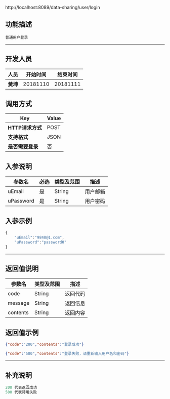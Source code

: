 http://localhost:8089/data-sharing/user/login

## 功能描述
```
普通用户登录
```
---
## 开发人员
| 人员     | 开始时间 | 结束时间 |
| -------- | :------: | :------: |
| **黄坤** | 20181110 | 20181111 |

## 调用方式

| Key              | Value |
| ---------------- | ----- |
| **HTTP请求方式** | POST  |
| **支持格式**     | JSON  |
| **是否需要登录** | 否    |

## 入参说明



| 参数名    | 必选 | 类型及范围 | 描述     |
| --------- | ---- | ---------- | -------- |
| uEmail    | 是   | String     | 用户邮箱 |
| uPassword | 是   | String     | 用户密码 |

## 入参示例
```js
{
	"uEmail":"9848@1.com",
	"uPassword":"password0"
}
```

---

## 返回值说明
| 参数名   | 类型及范围 | 描述     |
| -------- | ---------- | -------- |
| code     | String     | 返回代码 |
| message  | String     | 返回信息 |
| contents | String     | 返回内容 |

## 返回值示例
```json
{"code":"200","contents":"登录成功"}
```

```json
{"code":"500","contents":"登录失败，请重新输入用户名和密码"}
```
---

## 补充说明
~~~js
200 代表返回成功
500 代表待用失败
~~~

